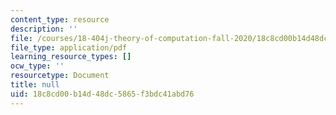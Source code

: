 ```yaml
---
content_type: resource
description: ''
file: /courses/18-404j-theory-of-computation-fall-2020/18c8cd00b14d48dc5865f3bdc41abd76_MIT18_404f20_lec5.pdf
file_type: application/pdf
learning_resource_types: []
ocw_type: ''
resourcetype: Document
title: null
uid: 18c8cd00-b14d-48dc-5865-f3bdc41abd76
---
```

